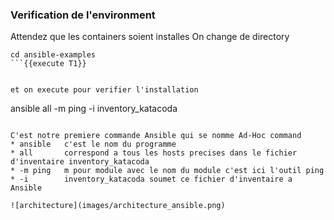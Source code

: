 
### Verification de l'environment 

Attendez que les containers soient installes
On change de directory  

```
cd ansible-examples
```{{execute T1}}


et on execute pour verifier l'installation
```
ansible all -m ping -i inventory_katacoda
```{{execute T1}}

C'est notre premiere commande Ansible qui se nomme Ad-Hoc command
* ansible   c'est le nom du programme
* all       correspond a tous les hosts precises dans le fichier d'inventaire inventory_katacoda 
* -m ping   m pour module avec le nom du module c'est ici l'outil ping
* -i        inventory_katacoda soumet ce fichier d'inventaire a Ansible

![architecture](images/architecture_ansible.png)